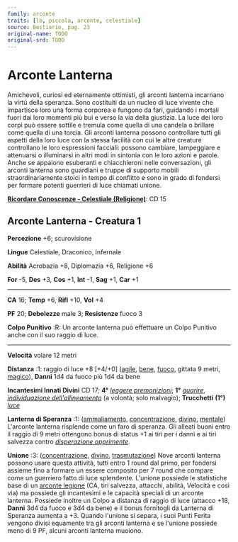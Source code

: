```yaml
---
family: arconte
traits: [lb, piccola, arconte, celestiale]
source: Bestiario, pag. 23
original-name: TODO
original-srd: TODO
---
```


# Arconte Lanterna

Amichevoli, curiosi ed eternamente ottimisti, gli arconti lanterna incarnano la
virtù della speranza. Sono costituiti da un nucleo di luce vivente che
impartisce loro una forma corporea e fungono da fari, guidando i mortali fuori
dai loro momenti più bui e verso la via della giustizia. La luce dei loro corpi
può essere sottile e tremula come quella di una candela o brillare come quella
di una torcia. Gli arconti lanterna possono controllare tutti gli aspetti della
loro luce con la stessa facilità con cui le altre creature controllano le loro
espressioni facciali: possono cambiare, lampeggiare e attenuarsi o illuminarsi
in altri modi in sintonia con le loro azioni e parole. Anche se appaiono
esuberanti e chiacchieroni nelle conversazioni, gli arconti lanterna sono
guardiani e truppe di supporto mobili straordinariamente stoici in tempo di
conflitto e sono in grado di fondersi per formare potenti guerrieri di luce
chiamati unione.

**[Ricordare Conoscenze - Celestiale (Religione)](/azioni/abilita/ricordare-conoscenze)**:
CD 15

## Arconte Lanterna - Creatura 1

**Percezione** +6; scurovisione

**Lingue** Celestiale, Draconico, Infernale

**Abilità** Acrobazia +8, Diplomazia +6, Religione +6

**For** -5, **Des** +3, **Cos** +1, **Int** -1, **Sag** +1, **Car** +1

---

**CA** 16; **Temp** +6, **Rifl** +10, **Vol** +4

**PF** 20; **Debolezze** male 3; **Resistenze** fuoco 3

**Colpo Punitivo** :R: Un arconte lanterna può effettuare un Colpo Punitivo
anche con il suo raggio di luce.

---

**Velocità** volare 12 metri

**Distanza** :1: raggio di luce +8 \[+4/+0] ([agile](/tratti/agile),
[bene](/tratti/bene), [fuoco](/tratti/fuoco), gittata 9 metri,
[magico](/tratti/magico)), **Danni** 1d4 da fuoco più 1d4 da bene

**Incantesimi Innati Divini** CD 17; **4°**
_[leggere premonizioni](/incantesimi/leggere-premonizioni)_; **1°**
_[guarire](/incantesimi/guarire)_,
_[individuazione dell'allineamento](/incantesimi/individuazione-dellallineamento)_
(a volontà; solo malvagio); **Trucchetti** **(1°)** _[luce](/incantesimi/luce)_

**Lanterna di Speranza** :1: ([ammaliamento](/tratti/ammaliamento),
[concentrazione](/tratti/concentrazione), [divino](/tratti/divino),
[mentale](/tratti/mentale)) L'arconte lanterna risplende come un faro di
speranza. Gli alleati buoni entro il raggio di 9 metri ottengono bonus di status
+1 ai tiri per i danni e ai tiri salvezza contro
_[disperazione opprimente](/incantesimi/disperazione-opprimente)_.

**Unione** :3: ([concentrazione](/tratti/concentrazione),
[divino](/tratti/divino), [trasmutazione](/tratti/trasmutazione)) Nove arconti
lanterna possono usare questa attività, tutti entro 1 round dal primo, per
fondersi assieme fino a formare un essere composito per 7 round che compare come
un guerriero fatto di luce splendente. L'unione possiede le statistiche base di
un [arconte legione](/creature/arconte-legione) (CA, tiri salvezza, attacchi,
abilità, Velocità e così via) ma possiede gli incantesimi e le capacità speciali
di un arconte lanterna. Possiede inoltre un Colpo a distanza di raggio di luce
(attacco +18, **Danni** 3d4 da fuoco e 3d4 da bene) e il bonus fornitogli da
Lanterna di Speranza aumenta a +3. Quando l'unione si separa, i suoi Punti
Ferita vengono divisi equamente tra gli arconti lanterna e se l'unione possiede
meno di 9 PF, alcuni arconti lanterna muoiono.

